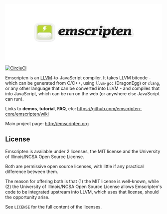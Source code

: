 ![emscripten logo](media/switch_logo.png)

[![CircleCI](https://circleci.com/gh/emscripten-core/emscripten.svg?style=svg)](https://circleci.com/gh/emscripten-core/emscripten/tree/incoming)

Emscripten is an [LLVM](https://en.wikipedia.org/wiki/LLVM)-to-JavaScript
compiler. It takes LLVM bitcode - which can be generated from C/C++, using
`llvm-gcc` (DragonEgg) or `clang`, or any other language that can be converted
into LLVM - and compiles that into JavaScript, which can be run on the web (or
anywhere else JavaScript can run).

Links to **demos**, **tutorial**, **FAQ**, etc:
<https://github.com/emscripten-core/emscripten/wiki>

Main project page: <http://emscripten.org>

License
-------

Emscripten is available under 2 licenses, the MIT license and the
University of Illinois/NCSA Open Source License.

Both are permissive open source licenses, with little if any
practical difference between them.

The reason for offering both is that (1) the MIT license is
well-known, while (2) the University of Illinois/NCSA Open Source
License allows Emscripten's code to be integrated upstream into
LLVM, which uses that license, should the opportunity arise.

See `LICENSE` for the full content of the licenses.
